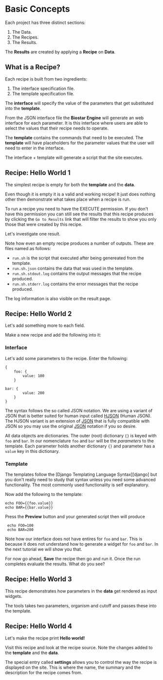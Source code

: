 # Basic Concepts

Each project has three distinct sections:

1. The Data.
2. The Recipes.
3. The Results.

The **Results** are created by applying a **Recipe** on **Data**.

## What is a Recipe?

Each recipe is built from two ingredients:

1. The interface specification file.
2. The template specification file.

The **interface** will specify the value of the parameters that get substituted into the **template**.

From the JSON interface file the **Biostar Engine** will generate an web interface for each parameter.
It is this interface where users are able to select the values that their recipe needs to operate.

The **template** contains the commands that need to be executed. The **template** will have
placeholders for the parameter values that the user will need to enter in the interface.

The interface + template will generate a script that the site executes.

## Recipe: Hello World 1

The simplest recipe is empty for both the **template** and the **data**.

Even though it is empty it is a valid and working recipe! It just does nothing other then demonstrate
what takes place when a recipe is run. 

To run a recipe you need to have the EXECUTE permission. If you don't have this permission you 
can still see the results that this recipe produces by clicking the `Go to Results` link
that will filter the results to show you only those that were created by this recipe.

Let's investigate one result.

Note how even an empty recipe produces a number of outputs. These are files named as follows:

- `run.sh` is the script that executed after being genereated from the template. 
- `run.sh.json` contains the data that was used in the template.
- `run.sh.stdout.log` contains the output messages that the recipe produced.
- `run.sh.stderr.log` contains the error messages that the recipe produced.

The log information is also visible on the result page.

## Recipe: Hello World 2

Let's add something more to each field.

Make a new recipe and add the following into it:

### Interface

Let's add some parameters to the recipe. Enter the following:

    {
        foo: {
            value: 100
        }
      
    bar: {
            value: 200
        }
    }

[hjson]: https://hjson.org/
[json]: https://en.wikipedia.org/wiki/JSON

The syntax follows the so called JSON notation. We are using
a variant of JSON that is better suited for human input
called [HJSON][hjson] (Human JSON). The HJSON variant 
is an extension of [JSON][json] that is fully compatible 
with JSON so you may use the original [JSON][json] notation 
if you so desire.
 

All data objects are dictionaries. The outer (root) dictionary `{}` is keyed with `foo` and `bar`.
In our nomenclature `foo` and `bar` will be the *parameters* to the template. 
Each parameter holds another dictionary `{}` and parameter has  a `value` key in this dictionary.

### Template

[template]: https://docs.djangoproject.com/en/1.11/ref/templates/language/

The templates follow the [Django Templating Language Syntax][django] but you don't really need
to study that syntax unless you need some advanced functionality. The most commonly used
functionality is self explanatory.

Now add the following to the template:

    echo FOO={{foo.value}}
    echo BAR={{bar.value}}

Press the **Preview** button and your generated script then will produce

     echo FOO=100
     echo BAR=200
    
Note how our interface does not have entires for `foo` and `bar`. This 
is because it does not understand how to generate a widget for `foo` and `bar`. In the 
next tutorial we will show you that.

For now go ahead, **Save** the recipe then go and run it. Once the run 
completes evaluate the results. What do you see?

## Recipe: Hello World 3

This recipe demonstrates how parameters in the **data** get rendered as input widgets.

The tools takes two parameters, organism and cutoff and passes these into the template.

## Recipe: Hello World 4

Let's make the recipe print **Hello world!**

Visit this recipe and look at the recipe source. Note the changes added to the **template** and the
**data**.

The special entry called **settings** allows you to control
the way the recipe is displayed on the site. This is where the name,
the summary and the description for the recipe comes from.
